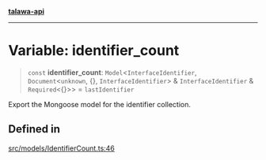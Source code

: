 [**talawa-api**](../../../README.md)

***

# Variable: identifier\_count

> `const` **identifier\_count**: `Model`\<`InterfaceIdentifier`, `Document`\<`unknown`, \{\}, `InterfaceIdentifier`\> & `InterfaceIdentifier` & `Required`\<\{\}\>\> = `lastIdentifier`

Export the Mongoose model for the identifier collection.

## Defined in

[src/models/IdentifierCount.ts:46](https://github.com/Suyash878/talawa-api/blob/b5a9d8b4a1ea678a3d6f5b710b3721f91a3052fc/src/models/IdentifierCount.ts#L46)
